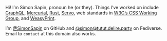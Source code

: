 Hi!
I’m Simon Sapin, pronoun he (or they).
Things I’ve worked on include
[GraphQL](https://github.com/apollographql/apollo-rs),
[Mercurial](https://www.mercurial-scm.org/),
[Rust](https://www.rust-lang.org/),
[Servo](https://servo.org/),
web standards in [W3C’s CSS Working Group](https://www.w3.org/Style/CSS/),
and [WeasyPrint](http://weasyprint.org).

I’m [@SimonSapin](https://github.com/SimonSapin) on GitHub and
<a rel="me" href="https://tutut.delire.party/@simon">@simon@tutut.delire.party</a> on Fediverse.
Email to `contact` at this domain also works.
